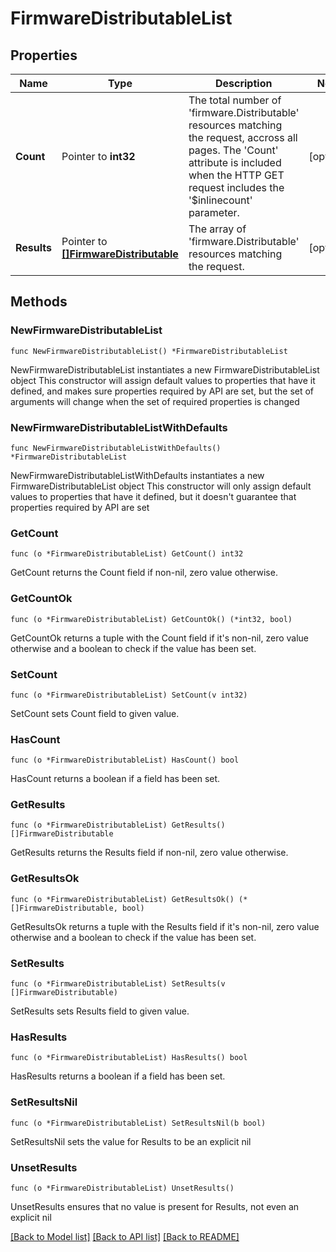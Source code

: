 # FirmwareDistributableList

## Properties

Name | Type | Description | Notes
------------ | ------------- | ------------- | -------------
**Count** | Pointer to **int32** | The total number of &#39;firmware.Distributable&#39; resources matching the request, accross all pages. The &#39;Count&#39; attribute is included when the HTTP GET request includes the &#39;$inlinecount&#39; parameter. | [optional] 
**Results** | Pointer to [**[]FirmwareDistributable**](firmware.Distributable.md) | The array of &#39;firmware.Distributable&#39; resources matching the request. | [optional] 

## Methods

### NewFirmwareDistributableList

`func NewFirmwareDistributableList() *FirmwareDistributableList`

NewFirmwareDistributableList instantiates a new FirmwareDistributableList object
This constructor will assign default values to properties that have it defined,
and makes sure properties required by API are set, but the set of arguments
will change when the set of required properties is changed

### NewFirmwareDistributableListWithDefaults

`func NewFirmwareDistributableListWithDefaults() *FirmwareDistributableList`

NewFirmwareDistributableListWithDefaults instantiates a new FirmwareDistributableList object
This constructor will only assign default values to properties that have it defined,
but it doesn't guarantee that properties required by API are set

### GetCount

`func (o *FirmwareDistributableList) GetCount() int32`

GetCount returns the Count field if non-nil, zero value otherwise.

### GetCountOk

`func (o *FirmwareDistributableList) GetCountOk() (*int32, bool)`

GetCountOk returns a tuple with the Count field if it's non-nil, zero value otherwise
and a boolean to check if the value has been set.

### SetCount

`func (o *FirmwareDistributableList) SetCount(v int32)`

SetCount sets Count field to given value.

### HasCount

`func (o *FirmwareDistributableList) HasCount() bool`

HasCount returns a boolean if a field has been set.

### GetResults

`func (o *FirmwareDistributableList) GetResults() []FirmwareDistributable`

GetResults returns the Results field if non-nil, zero value otherwise.

### GetResultsOk

`func (o *FirmwareDistributableList) GetResultsOk() (*[]FirmwareDistributable, bool)`

GetResultsOk returns a tuple with the Results field if it's non-nil, zero value otherwise
and a boolean to check if the value has been set.

### SetResults

`func (o *FirmwareDistributableList) SetResults(v []FirmwareDistributable)`

SetResults sets Results field to given value.

### HasResults

`func (o *FirmwareDistributableList) HasResults() bool`

HasResults returns a boolean if a field has been set.

### SetResultsNil

`func (o *FirmwareDistributableList) SetResultsNil(b bool)`

 SetResultsNil sets the value for Results to be an explicit nil

### UnsetResults
`func (o *FirmwareDistributableList) UnsetResults()`

UnsetResults ensures that no value is present for Results, not even an explicit nil

[[Back to Model list]](../README.md#documentation-for-models) [[Back to API list]](../README.md#documentation-for-api-endpoints) [[Back to README]](../README.md)


